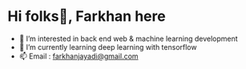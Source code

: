 <h1><strong>Hi folks👋, Farkhan here</strong></h1>

- 👀 I’m interested in back end web & machine learning development
- 🌱 I’m currently learning deep learning with tensorflow
- 📫 Email : farkhanjayadi@gmail.com

<!---
farhanalmoza/farhanalmoza is a ✨ special ✨ repository because its `README.md` (this file) appears on your GitHub profile.
You can click the Preview link to take a look at your changes.
--->
